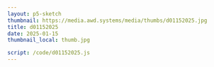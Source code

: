 ```yaml
---
layout: p5-sketch
thumbnail: https://media.awd.systems/media/thumbs/d01152025.jpg
title: d01152025
date: 2025-01-15
thumbnail_local: thumb.jpg

script: /code/d01152025.js
---
```

